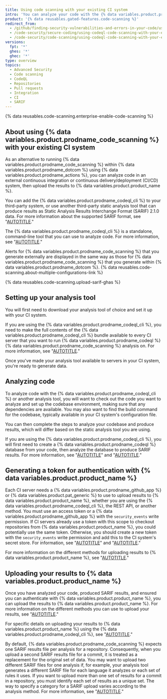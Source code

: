 ```yaml
---
title: Using code scanning with your existing CI system
intro: 'You can analyze your code with the {% data variables.product.prodname_codeql_cli %} or another tool in a third-party continuous integration system and upload the results to {% data variables.location.product_location %}. The resulting {% data variables.product.prodname_code_scanning %} alerts are shown alongside any alerts generated within {% data variables.product.product_name %}.'
product: '{% data reusables.gated-features.code-scanning %}'
redirect_from:
  - /github/finding-security-vulnerabilities-and-errors-in-your-code/using-codeql-code-scanning-with-your-existing-ci-system
  - /code-security/secure-coding/using-codeql-code-scanning-with-your-existing-ci-system
  - /code-security/code-scanning/using-codeql-code-scanning-with-your-existing-ci-system
versions:
  fpt: '*'
  ghes: '*'
  ghec: '*'
type: overview
topics:
  - Advanced Security
  - Code scanning
  - CodeQL
  - Repositories
  - Pull requests
  - Integration
  - CI
  - SARIF
---
```


{% data reusables.code-scanning.enterprise-enable-code-scanning %}

## About using {% data variables.product.prodname_code_scanning %} with your existing CI system

As an alternative to running {% data variables.product.prodname_code_scanning %} within {% data variables.product.prodname_dotcom %} using {% data variables.product.prodname_actions %}, you can analyze code in an external continuous integration or continuous delivery/deployment (CI/CD) system, then upload the results to {% data variables.product.product_name %}.

You can add the {% data variables.product.prodname_codeql_cli %} to your third-party system, or use another third-party static analysis tool that can produce results as Static Analysis Results Interchange Format (SARIF) 2.1.0 data. For more information about the supported SARIF format, see "[AUTOTITLE](/code-security/code-scanning/integrating-with-code-scanning/sarif-support-for-code-scanning)."

The {% data variables.product.prodname_codeql_cli %} is a standalone, command-line tool that you can use to analyze code. For more information, see "[AUTOTITLE](/code-security/codeql-cli/getting-started-with-the-codeql-cli/about-the-codeql-cli)."

Alerts for {% data variables.product.prodname_code_scanning %} that you generate externally are displayed in the same way as those for  {% data variables.product.prodname_code_scanning %} that you generate within {% data variables.product.prodname_dotcom %}. {% data reusables.code-scanning.about-multiple-configurations-link %}

{% data reusables.code-scanning.upload-sarif-ghas %}

## Setting up your analysis tool

You will first need to download your analysis tool of choice and set it up with your CI system.

If you are using the {% data variables.product.prodname_codeql_cli %}, you need to make the full contents of the {% data variables.product.prodname_codeql_cli %} bundle available to every CI server that you want to run {% data variables.product.prodname_codeql %} {% data variables.product.prodname_code_scanning %} analysis on.  For more information, see "[AUTOTITLE](/code-security/codeql-cli/getting-started-with-the-codeql-cli/setting-up-the-codeql-cli)."

Once you've made your analysis tool available to servers in your CI system, you're ready to generate data.

## Analyzing code

To analyze code with the {% data variables.product.prodname_codeql_cli %} or another analysis tool, you will want to check out the code you want to analyze and set up the codebase environment, making sure that any dependencies are available. You may also want to find the build command for the codebase, typically available in your CI system's configuration file.

You can then complete the steps to analyze your codebase and produce results, which will differ based on the static analysis tool you are using.

If you are using the {% data variables.product.prodname_codeql_cli %}, you will first need to create a {% data variables.product.prodname_codeql %} database from your code, then analyze the database to produce SARIF results. For more information, see "[AUTOTITLE](/code-security/codeql-cli/getting-started-with-the-codeql-cli/preparing-your-code-for-codeql-analysis)" and "[AUTOTITLE](/code-security/codeql-cli/getting-started-with-the-codeql-cli/analyzing-your-code-with-codeql-queries)."

## Generating a token for authentication with {% data variables.product.product_name %}

Each CI server needs a {% data variables.product.prodname_github_app %} or {% data variables.product.pat_generic %} to use to upload results to {% data variables.product.product_name %}, whether you are using the {% data variables.product.prodname_codeql_cli %}, the REST API, or another method. You must use an access token or a {% data variables.product.prodname_github_app %} with the `security_events` write permission. If CI servers already use a token with this scope to checkout repositories from {% data variables.product.product_name %}, you could potentially use the same token. Otherwise, you should create a new token with the `security_events` write permission and add this to the CI system's secret store. For information, see "[AUTOTITLE](/apps/creating-github-apps)" and "[AUTOTITLE](/authentication/keeping-your-account-and-data-secure/creating-a-personal-access-token)."

For more information on the different methods for uploading results to {% data variables.product.product_name %}, see "[AUTOTITLE](/code-security/code-scanning/integrating-with-code-scanning/uploading-a-sarif-file-to-github)."

## Uploading your results to {% data variables.product.product_name %}

Once you have analyzed your code, produced SARIF results, and ensured you can authenticate with {% data variables.product.product_name %}, you can upload the results to {% data variables.product.product_name %}. For more information on the different methods you can use to upload your results, see "[AUTOTITLE](/code-security/code-scanning/integrating-with-code-scanning/uploading-a-sarif-file-to-github)."

For specific details on uploading your results to {% data variables.product.product_name %} using the {% data variables.product.prodname_codeql_cli %}, see "[AUTOTITLE](/code-security/codeql-cli/getting-started-with-the-codeql-cli/uploading-codeql-analysis-results-to-github)."

By default, {% data variables.product.prodname_code_scanning %} expects one SARIF results file per analysis for a repository. Consequently, when you upload a second SARIF results file for a commit, it is treated as a replacement for the original set of data. You may want to upload two different SARIF files for one analysis if, for example, your analysis tool generates a different SARIF file for each language it analyzes or each set of rules it uses. If you want to upload more than one set of results for a commit in a repository, you must identify each set of results as a unique set. The way to specify a category for a SARIF upload varies according to the analysis method. For more information, see "[AUTOTITLE](/code-security/code-scanning/integrating-with-code-scanning/sarif-support-for-code-scanning#uploading-more-than-one-sarif-file-for-a-commit)."
